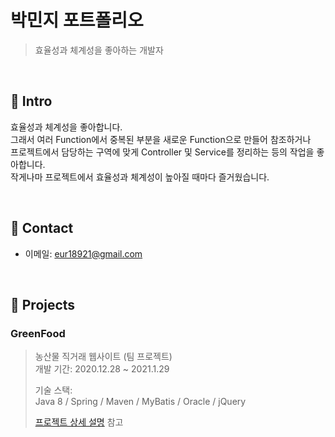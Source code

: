# 박민지 포트폴리오
>효율성과 체계성을 좋아하는 개발자

</br>

## :gem: Intro
효율성과 체계성을 좋아합니다.  
그래서 여러 Function에서 중복된 부분을 새로운 Function으로 만들어 참조하거나   
프로젝트에서 담당하는 구역에 맞게 Controller 및 Service를 정리하는 등의 작업을 좋아합니다.  
작게나마 프로젝트에서 효율성과 체계성이 높아질 때마다 즐거웠습니다.

</br>

## :email: Contact
- 이메일: eur18921@gmail.com

</br>

## :file_folder: Projects
### GreenFood
>농산물 직거래 웹사이트 (팀 프로젝트)  
>개발 기간: 2020.12.28 ~ 2021.1.29
>  
>기술 스택:  
>Java 8 / Spring / Maven / MyBatis / Oracle / jQuery
>  
>[프로젝트 상세 설명](https://github.com/9ym/GreenFood) 참고
